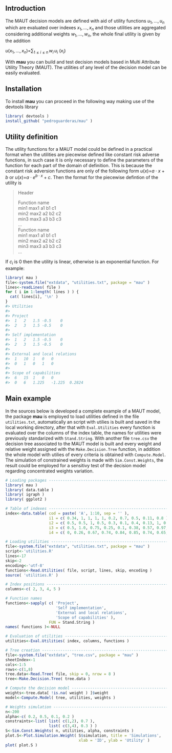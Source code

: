 
<!-- README.md is generated from README.Rmd. Please edit that file -->
Introduction
------------

The MAUT decision models are defined with aid of utility functions *u*<sub>1</sub>, …, *u*<sub>*n*</sub> which are evaluated over indexes *x*<sub>1</sub>, …, *x*<sub>*n*</sub> and those utilities are aggregated considering additional weights *w*<sub>1</sub>, …, *w*<sub>*n*</sub>, the whole final utility is given by the addition

*u*(*x*<sub>1</sub>, …, *x*<sub>*n*</sub>)=∑<sub>1 ≤ *i* ≤ *n*</sub> *w*<sub>*i*</sub> *u*<sub>*i*</sub> (*x*<sub>*i*</sub>)

With **mau** you can build and test decision models based in Multi Attribute Utility Theory (MAUT). The utilities of any level of the decision model can be easily evaluated.

Installation
------------

To install **mau** you can proceed in the following way making use of the devtools library

``` r
library( devtools )
install_github( "pedroguarderas/mau" )
```

Utility definition
------------------

The utility functions for a MAUT model could be defined in a practical format when the utilities are piecewise defined like constant risk adverse functions, in such case it is only necessary to define the parameters of the function for each part of the domain of definition. This is because the constant risk adversion functions are only of the following form *u*(*x*)=*a* ⋅ *x* + *b* or *u*(*x*)=*a* ⋅ *e*<sup>*b* ⋅ *x*</sup> + *c*. Then the format for the piecewise defintion of the utility is

> Header  
>  
> Function name  
> min1 max1 a1 b1 c1  
> min2 max2 a2 b2 c2  
> min3 max3 a3 b3 c3  
> ...  
> Function name  
> min1 max1 a1 b1 c1  
> min2 max2 a2 b2 c2  
> min3 max3 a3 b3 c3  
> ...  

If *c*<sub>*i*</sub> is 0 then the utility is linear, otherwise is an exponential function. For example:

``` r
library( mau )
file<-system.file("extdata", "utilities.txt", package = "mau" )
lines<-readLines( file )
for ( i in 1:length( lines ) ) { 
  cat( lines[i], '\n' )
}
#> Utilities 
#>  
#> Project 
#>  1   2   1.5 -0.5    0 
#>  2   3   1.5 -0.5    0 
#>  
#> Self implementation 
#>  1   2   1.5 -0.5    0 
#>  2   3   1.5 -0.5    0 
#>  
#> External and local relations 
#>  1   10  1   0   0 
#>  0   1   0   1   0 
#>  
#> Scope of capabilities 
#>  6   15  1   0   0 
#>  0   6   1.225   -1.225  0.2824
```

Main example
------------

In the sources below is developed a complete example of a MAUT model, the package **mau** is employed to load utilities defined in the file `utilities.txt`, automatically an script with utilies is built and saved in the local working directory, after that with `Eval.Utilities` every function is evaluated over the columns of the index table, the names for utilities were previously standarized with `Stand.String`. With another file `tree.csv` the decision tree associated to the MAUT model is built and every weight and relative weight assigned with the `Make.Decision.Tree` function, in addition the whole model with utilies of every criteria is obtained with `Compute.Model`. The simulation of constrained weights is made with `Sim.Const.Weights`, the result could be employed for a sensitivy test of the decision model regarding concentrated weights variation.

``` r
# Loading packages --------------------------------------------------------------------------------
library( mau )
library( data.table )
library( igraph )
library( ggplot2 )

# Table of indexes --------------------------------------------------------------------------------
index<-data.table( cod = paste( 'A', 1:10, sep = '' ), 
                   i1 = c( 0.34, 1, 1, 1, 1, 0.2, 0.7, 0.5, 0.11, 0.8 ),
                   i2 = c( 0.5, 0.5, 1, 0.5, 0.3, 0.1, 0.4, 0.13, 1, 0.74 ), 
                   i3 = c( 0.5, 1.0, 0.75, 0.25, 0.1, 0.38, 0.57, 0.97, 0.3, 0.76 ),
                   i4 = c( 0, 0.26, 0.67, 0.74, 0.84, 0.85, 0.74, 0.65, 0.37, 0.92 ) )

# Loading utilities -------------------------------------------------------------------------------
file<-system.file("extdata", "utilities.txt", package = "mau" )
script<-'utilities.R'
lines<-17
skip<-2
encoding<-'utf-8'
functions<-Read.Utilities( file, script, lines, skip, encoding )
source( 'utilities.R' )

# Index positions ---------------------------------------------------------------------------------
columns<-c( 2, 3, 4, 5 )

# Function names
functions<-sapply( c( 'Project', 
                      'Self implementation',
                      'External and local relations', 
                      'Scope of capabilities' ),
                   FUN = Stand.String )
names( functions )<-NULL

# Evaluation of utilities -------------------------------------------------------------------------
utilities<-Eval.Utilities( index, columns, functions )

# Tree creation -----------------------------------------------------------------------------------
file<-system.file("extdata", "tree.csv", package = "mau" )
sheetIndex<-1
cols<-1:5
rows<-c(1,8)
tree.data<-Read.Tree( file, skip = 0, nrow = 8 )
tree<-Make.Decision.Tree( tree.data )

# Compute the decision model ----------------------------------------------------------------------
weights<-tree.data[ !is.na( weight ) ]$weight
model<-Compute.Model( tree, utilities, weights )

# Weights simulation ------------------------------------------------------------------------------
n<-200
alpha<-c( 0.2, 0.5, 0.1, 0.2 )
constraints<-list( list( c(1,2), 0.7 ), 
                   list( c(3,4), 0.3 ) )
S<-Sim.Const.Weights( n, utilities, alpha, constraints )
plot.S<-Plot.Simulation.Weight( S$simulation, title = 'Simulations', 
                                xlab = 'ID', ylab = 'Utility' ) 
plot( plot.S )
```
